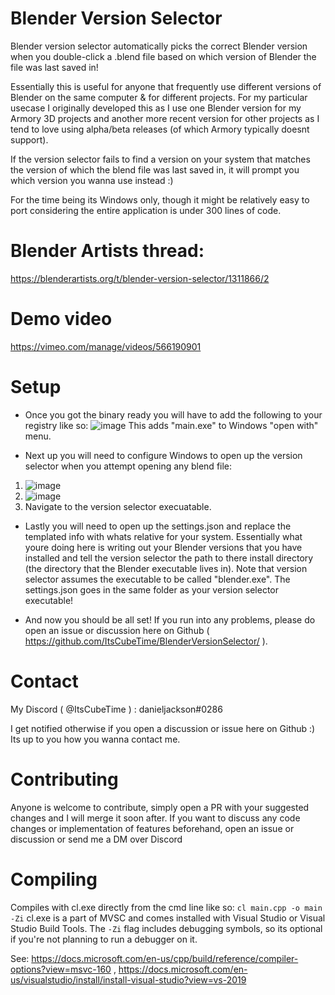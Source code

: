 # Blender Version Selector
Blender version selector automatically picks the correct Blender version when you double-click a .blend file based on which version of Blender the file was last saved in!

Essentially this is useful for anyone that frequently use different versions of Blender on the same computer & for different projects. For my particular usecase I originally developed this as I use one Blender version for my Armory 3D projects and another more recent version for other projects as I tend to love using alpha/beta releases (of which Armory typically doesnt support).

If the version selector fails to find a version on your system that matches the version of which the blend file was last saved in, it will prompt you which version you wanna use instead :)

For the time being its Windows only, though it might be relatively easy to port considering the entire application is under 300 lines of code.

# Blender Artists thread:

https://blenderartists.org/t/blender-version-selector/1311866/2

# Demo video

https://vimeo.com/manage/videos/566190901

# Setup

* Once you got the binary ready you will have to add the following to your registry like so:
![image](https://user-images.githubusercontent.com/20190653/122966451-a361ad80-d389-11eb-86da-a7b069f0ac2e.png)
This adds "main.exe" to Windows "open with" menu.

* Next up you will need to configure Windows to open up the version selector when you attempt opening any blend file:
1. ![image](https://user-images.githubusercontent.com/20190653/122966699-e885df80-d389-11eb-95e6-fb0bf6578565.png)
2. ![image](https://user-images.githubusercontent.com/20190653/122966821-110dd980-d38a-11eb-86f0-261c5994490f.png)
3. Navigate to the version selector execuatable.

* Lastly you will need to open up the settings.json and replace the templated info with whats relative for your system. Essentially what youre doing here is writing out your Blender versions that you have installed and tell the version selector the path to there install directory (the directory that the Blender executable lives in). Note that version selector assumes the executable to be called "blender.exe". The settings.json goes in the same folder as your version selector executable!

* And now you should be all set! If you run into any problems, please do open an issue or discussion here on Github ( https://github.com/ItsCubeTime/BlenderVersionSelector/ ).

# Contact

My Discord ( @ItsCubeTime ) : danieljackson#0286

I get notified otherwise if you open a discussion or issue here on Github :) Its up to you how you wanna contact me.

# Contributing

Anyone is welcome to contribute, simply open a PR with your suggested changes and I will merge it soon after. If you want to discuss any code changes or implementation of features beforehand, open an issue or discussion or send me a DM over Discord

# Compiling

Compiles with cl.exe directly from the cmd line like so: 
```cl main.cpp -o main -Zi```
cl.exe is a part of MVSC and comes installed with Visual Studio or Visual Studio Build Tools. The `-Zi` flag includes debugging symbols, so its optional if you're not planning to run a debugger on it.

See: https://docs.microsoft.com/en-us/cpp/build/reference/compiler-options?view=msvc-160 , https://docs.microsoft.com/en-us/visualstudio/install/install-visual-studio?view=vs-2019
